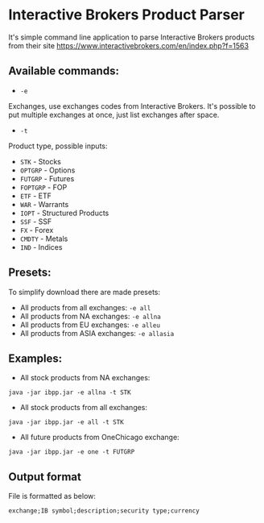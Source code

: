 # Interactive Brokers Product Parser

It's simple command line application to parse Interactive Brokers products from their site https://www.interactivebrokers.com/en/index.php?f=1563 

## Available commands:

* ```-e ```

Exchanges, use exchanges codes from Interactive Brokers. It's possible to put multiple exchanges at once, just list exchanges after space. 
  
* ```-t ```

Product type, possible inputs:

  * ```STK``` - Stocks
  * ```OPTGRP``` - Options
  * ```FUTGRP``` - Futures
  * ```FOPTGRP``` - FOP
  * ```ETF``` - ETF
  * ```WAR``` - Warrants
  * ```IOPT``` - Structured Products
  * ```SSF``` - SSF
  * ```FX``` - Forex
  * ```CMDTY``` - Metals
  * ```IND``` - Indices

## Presets:

To simplify download there are made presets:

* All products from all exchanges: ```-e all```
* All products from NA exchanges: ```-e allna```
* All products from EU exchanges: ```-e alleu```
* All products from ASIA exchanges: ```-e allasia```

## Examples:

* All stock products from NA exchanges:

```java -jar ibpp.jar -e allna -t STK```

* All stock products from all exchanges:

```java -jar ibpp.jar -e all -t STK```

* All future products from OneChicago exchange:

```java -jar ibpp.jar -e one -t FUTGRP```

## Output format

File is formatted as below:

``` exchange;IB symbol;description;security type;currency ```
